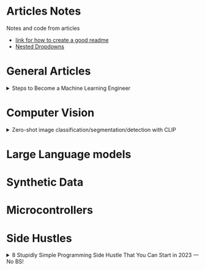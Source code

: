 # Articles Notes
Notes and code from articles
- [link for how to create a good readme](https://docs.github.com/en/get-started/writing-on-github/getting-started-with-writing-and-formatting-on-github/basic-writing-and-formatting-syntax)
- [Nested Dropdowns](https://gist.github.com/ericclemmons/b146fe5da72ca1f706b2ef72a20ac39d#gistcomment-2694183)

# General Articles
<details>
  <summary>Steps to Become a Machine Learning Engineer</summary>
  
  
### [Steps to Become a Machine Learning Engineer](https://medium.com/cometheartbeat/7-steps-to-become-a-machine-learning-engineer-698cba0bc43c)

**what is machine learning**
- Sub field of Artificial inteligence that allows a machine to learn automatically and improve from experience
- techniquie for problem Solving and task automation

**Helpful libraries**
- Scikit-learn
- Tensorflow
- HuggingFace
- Comet

**3 key roles in data science projects**
- Data engineer
  - Create systems/pipelines to
    - Collect raw data
    -  manage data
    -  transform data into information
- Data scientist
  - Create Model Prototype
- ML engineer
  - Use tools to create models
  - Deploy them top production

**Machine Learning Project Lifecycle**
- Data Preperation
  - Clean Data using data preprocessing
    - Prevent garbage in garbage out
- Model Building
  - build the best model with the data they are provided from step above
    - Start with Simple models (regression)
    - Then move to complex models (neural networks)
  - Evaluate performance of the models (accuracy, precuision, recall, F1)
- Model Deployment
  - Deploy, Monitor and maintain the best model from above
    - put into production
  - Ensure that the model is making correct predictions 

**7 steps to becom an ML engineer**
1. Programming 
   - 2 primary languages 
     - R
     - Python
       - General Purpose
       - End to end machine learning projects 
       - cleaning to model deployment 
       - has the following frameworks
         - Pytorch
         - Skicit-Learn
         - Pyspark 
    
2. Machine learning Algorithms
   - Important to know algorithms to know when and what algorithms to use
   - 4 categories of algoisthms are
     - Regression (superviesd learning)
       - Linear Regression
       - Decision Trees
       - Support Vector Machines 
     - Classification (superviesd learning)
       - Logistic Regression
       - Naive Bayes
       - K-Nearest Neighbors 
     - Clustering (Unsuperviesd learning)
       - K-means
       - DBSCAN
       - Gaussian Mixture Models 
     - Dimensionallity Reduction (Unsuperviesd learning)
       - PCA
       - LDA
       - t-SNE 
3. Applied Mathmatics
   - Includes lots of applied mathmatics
     -  Statitics
     -  Linear Algebra
     -  Calculus
     -  Probability Theory
     -  Discrete Maths
   -  Applied when training the model coefficients
   -  Most are based in statistics
4. Deep Learning
   - ML models work well with small to medium datasets
   - Struggle with large datasets 
     - Deep Learning is used to handle these sets
       - Subset of ML that is an extension of artificial neural networks
       - examples of large datasets are
         - image classification
         - language to language techinques
           - GPT-3
           - BERT
       - Deep Learning is Black Box (dont know how they work)
       - Deep learning algorithms to know    
         - multilayer perception
         - convolutional neural networks
         - recurrent neural networks
         - long short-temr memory networks
         - generative adversarial networks
         - Transformers
         - Diffusion 
5. Machine learning Frameworks
   - Pandas
     - Good for data preprocessing
   - Matplotlib
     - Data Visulization
   - Seaborn
     - Data Visulization
   - Scikit-learn
     - implement machine learning algorithms
   - Tensorflow
     - deep learning analysis
   - Pytorch 
     - deep learning analysis
   - Comet
     - Model Optimization
6. MLOps (machine learning operations)
   - Putting machine learning into production
   - Bridge between model building and exporting the model to production
   - DEVOps equivalent for machine learning
   - Useful tools are
     - MLFLow
     - KubeFlow
     - MetaFlow
     - DataRobot
7. Cloud Computing
   - Cloud computing helps you to train models on powerful machines with multiple GPUs
   - deploy those models
   - run as many servers as you want
   - cloud computing services for machine learning are
     -  Amazon SageMaker
     -  Microsoft Azure Machine Learning
     -  GCP Vertex AI for ML engineering

**Additional Skills**
- Data Visualization
- SQL
- NoSQL
- PySpark
- Hadoop
- Docker
- Kubernetes
- CI-CD for Machine Learning
- Git and GitHub
- FastAPI
</details>

# Computer Vision
<details>
  <summary>Zero-shot image classification/segmentation/detection with CLIP</summary>

  
  ### [Zero-shot image classification/segmentation/detection with CLIP](https://medium.com/@khjfsdu/zero-shot-image-classification-segmentation-detection-with-clip-b8eec06582e3)

**OpenAI CLIP**
  - A model that processes images the same way as text
  - Treats image as a sequence of non-overlapping patches
    - Each patch is a visual token
    - Making an image a sequence of tokens
      - Once it is tokesn it can be processed using transformer
  - Trained on image caption pairs sourced from the web
  - How it Works
    - Converts image/text to vector embeddings using Contrastive loss
    - Generate image and text embeddings in the same vector space
      - allows computing of simularity of 
        - an image
        - a piece of text
      - does simulatitry comparision using cosine simularity between
        - image embedding and text embedding
  - converting to a vector embedding allows for AI by lowering data collectiopn and model training
  - Allows 0-shot prediction for
    - image classification
    - image segmentation
    - Object detection
  
**Image Classification**
  - Model is give
    - an image
    - Text (list of possible classes)
  - Model out puts a simularity to one of the possible classes
    - generates the image embedding
    - generates the texts embedding of the classes
      - picks the class with the embedding closest to the image embedding
   - [pseudo-code](https://github.com/openai/CLIP#zero-shot-prediction)
     ```
      # List of possible classes (text from above)
      classes = ["credit card", "driver's license", "passport"]

      # Loading the model
      model, preprocess = clip.load('ViT-B/32')

      # Preprocessing the data (image and then text)
      image_input = preprocess(image)
      text_inputs = torch.cat([clip.tokenize(f"a photo of a {c}") for c in classes])

      # embedding the image and then the text
      image_features = model.encode_image(image_input)
      text_features = model.encode_text(text_inputs)

      # Pick the most similar class for the image
      similarity = (100.0 * image_features @ text_features.T).softmax(dim=-1)
         ```
**Image Segmentation**
  - CLIPSeg Given
    - An image
    - Text
  - Can highlight in an image where that image representation of the text is in the given images
  - [Link](https://huggingface.co/blog/clipseg-zero-shot)
  
**Image Detection**
  - OWL-ViT does the above but returns a bounding box rather than outlines/shading
  - [Link](https://huggingface.co/spaces/adirik/OWL-ViT)
  
**Final Thoughs**
  - Speeds up time to create a model as training data is not needed
    - No data collection
    - No data labeling
    - No model training
  - Better for cases where you can tolerate a patentially higher error rate
  - Do need training for higher accuracy requirements
</details>


# Large Language models


# Synthetic Data


# Microcontrollers



# Side Hustles
<details>
  <summary>8 Stupidly Simple Programming Side Hustle That You Can Start in 2023 — No BS!</summary>
https://medium.com/geekculture/8-stupidly-simple-programming-side-hustle-that-you-can-start-in-2023-no-bs-93ec748d73ee
1. Technical Content Writing
   - Pros
     - better understand the subject and identify any gaps in your knowledge
     - Make Connections
     - Can make money
   - How to get started
     - Where
       - LinkedIn, 
       - Twitter
       - Medium
       - Dev.to
       - Hashnode
      - Minimula amount of time
2. Building Online Products Using ChatGPT
   - examples
     - AI image Generator
     - Motivational Quote Generator
   - Benefits
     - Get job based off of project
     - More connections
  
3. Selling APIs
   - Create a way for different systems to communicate with each other and exchange data
   - Used in Finace, healthcare, e-commerence
   - How to Get started [Link](https://youtu.be/GK4Pl-GmPHk)
   - Can sell on RapidAI
   - Can sell Directly to clients 
4. Earning With Figma
   - 
5. Earning with Canva
   - 
6. Using Blockchain Technology
   - 
7. Become an Online Consultant
   - 
8. Selling a Programming Product
   - 
</details>

